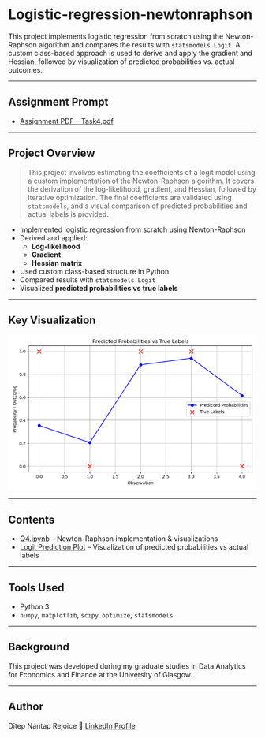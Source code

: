 # Logistic-regression-newtonraphson

This project implements logistic regression from scratch using the Newton-Raphson algorithm and compares the results with `statsmodels.Logit`. A custom class-based approach is used to derive and apply the gradient and Hessian, followed by visualization of predicted probabilities vs. actual outcomes.

---

## Assignment Prompt

- [Assignment PDF – Task4.pdf](./Task4.pdf)

---

## Project Overview

> This project involves estimating the coefficients of a logit model using a custom implementation of the Newton-Raphson algorithm. It covers the derivation of the log-likelihood, gradient, and Hessian, followed by iterative optimization. The final coefficients are validated using `statsmodels`, and a visual comparison of predicted probabilities and actual labels is provided.

- Implemented logistic regression from scratch using Newton-Raphson  
- Derived and applied:
  - **Log-likelihood**
  - **Gradient**
  - **Hessian matrix**
- Used custom class-based structure in Python
- Compared results with `statsmodels.Logit`  
- Visualized **predicted probabilities vs true labels**

---

## Key Visualization

<img src="./logit_prediction_plot.png" alt="Logit Prediction Plot" width="600"/>

---

## Contents

- [Q4.ipynb](./Q4.ipynb) – Newton-Raphson implementation & visualizations  
- [Logit Prediction Plot](./logit_prediction_plot.png) – Visualization of predicted probabilities vs actual labels  


---

## Tools Used

- Python 3  
- `numpy`, `matplotlib`, `scipy.optimize`, `statsmodels`

---

## Background

This project was developed during my graduate studies in Data Analytics for Economics and Finance at the University of Glasgow.

---

## Author

Ditep Nantap Rejoice
🔗 [LinkedIn Profile](https://www.linkedin.com/in/nantap-ditep-00490b231)
